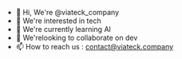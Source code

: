 - 👋 Hi, We're @viateck_company
- 👀 We're interested in tech
- 🌱 We're currently learning AI
- 💞️ We'relooking to collaborate on dev
- 📫 How to reach us : contact@viateck.company

<!---
viateck/viateck is a ✨ special ✨ repository because its `README.md` (this file) appears on your GitHub profile.
You can click the Preview link to take a look at your changes.
--->
